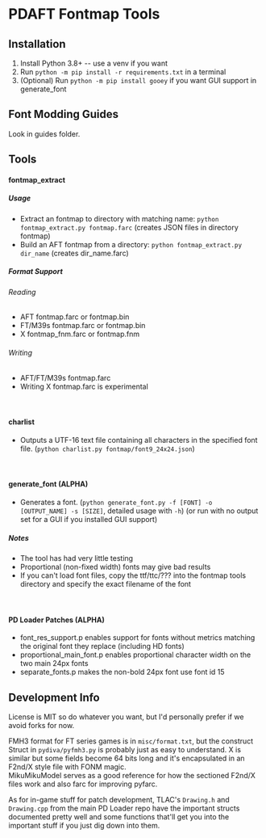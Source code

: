 PDAFT Fontmap Tools
===================

## Installation
1. Install Python 3.8+ -- use a venv if you want
2. Run `python -m pip install -r requirements.txt` in a terminal
3. (Optional) Run `python -m pip install gooey` if you want GUI support in generate_font

## Font Modding Guides
Look in guides folder.

## Tools
#### fontmap_extract
 ##### Usage
 - Extract an fontmap to directory with matching name: `python fontmap_extract.py fontmap.farc`
     (creates JSON files in directory fontmap)
 - Build an AFT fontmap from a directory: `python fontmap_extract.py dir_name`
     (creates dir_name.farc)
 
 ##### Format Support
 ###### Reading
 - AFT fontmap.farc or fontmap.bin
 - FT/M39s fontmap.farc or fontmap.bin
 - X fontmap_fnm.farc or fontmap.fnm
 
 ###### Writing
 - AFT/FT/M39s fontmap.farc
 - Writing X fontmap.farc is experimental

　

#### charlist
 - Outputs a UTF-16 text file containing all characters in the specified font file.
     (`python charlist.py fontmap/font9_24x24.json`)

　

#### generate_font (ALPHA)
 - Generates a font.
     (`python generate_font.py -f [FONT] -o [OUTPUT_NAME] -s [SIZE]`, detailed usage with `-h`)
     (or run with no output set for a GUI if you installed GUI support)
 
 ##### Notes
 - The tool has had very little testing
 - Proportional (non-fixed width) fonts may give bad results
 - If you can't load font files, copy the ttf/ttc/??? into the fontmap tools directory and specify the exact filename of the font

　

#### PD Loader Patches (ALPHA)
 - font_res_support.p enables support for fonts without metrics matching the original font they replace (including HD fonts)
 - proportional_main_font.p enables proportional character width on the two main 24px fonts
 - separate_fonts.p makes the non-bold 24px font use font id 15

## Development Info
License is MIT so do whatever you want, but I'd personally prefer if we avoid forks for now.

FMH3 format for FT series games is in `misc/format.txt`, but the construct Struct in `pydiva/pyfmh3.py` is probably just
as easy to understand.
X is similar but some fields become 64 bits long and it's encapsulated in an F2nd/X style file with FONM magic.  
MikuMikuModel serves as a good reference for how the sectioned F2nd/X files work and also farc for improving pyfarc.

As for in-game stuff for patch development, TLAC's `Drawing.h` and `Drawing.cpp` from the main PD Loader repo have the
important structs documented pretty well and some functions that'll get you into the important stuff if you just dig
down into them.